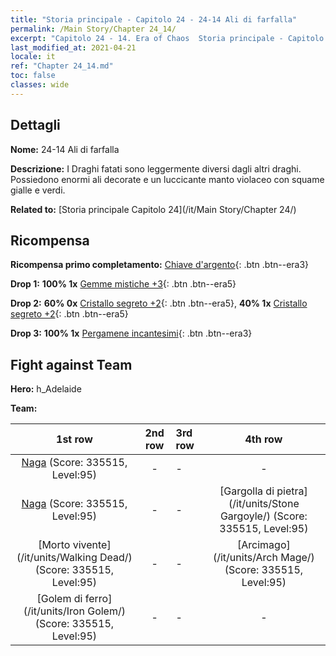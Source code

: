 ```yaml
---
title: "Storia principale - Capitolo 24 - 24-14 Ali di farfalla"
permalink: /Main Story/Chapter 24_14/
excerpt: "Capitolo 24 - 14. Era of Chaos  Storia principale - Capitolo 24_14. 24-14 Ali di farfalla"
last_modified_at: 2021-04-21
locale: it
ref: "Chapter 24_14.md"
toc: false
classes: wide
---
```


## Dettagli

 **Nome:** 24-14 Ali di farfalla

 **Descrizione:** I Draghi fatati sono leggermente diversi dagli altri draghi. Possiedono enormi ali decorate e un luccicante manto violaceo con squame gialle e verdi.

 **Related to:** [Storia principale Capitolo 24](/it/Main Story/Chapter 24/)

## Ricompensa

 **Ricompensa primo completamento:** [Chiave d'argento](/it/Items/con_693/){: .btn .btn--era3}

 **Drop 1:** **100% 1x** [Gemme mistiche +3](/it/Items/mat_86/){: .btn .btn--era5}

 **Drop 2:** **60% 0x** [Cristallo segreto +2](/it/Items/mat_80/){: .btn .btn--era5}, **40% 1x** [Cristallo segreto +2](/it/Items/mat_80/){: .btn .btn--era5}

 **Drop 3:** **100% 1x** [Pergamene incantesimi](/it/Items/con_694/){: .btn .btn--era3}


## Fight against Team
 **Hero:** h_Adelaide

 **Team:**


  | 1st row | 2nd row | 3rd row | 4th row |
  |:----:|:----:|:----|:----:|
  | [Naga](/it/units/Naga/) (Score: 335515, Level:95)  | - | - | - |
  | [Naga](/it/units/Naga/) (Score: 335515, Level:95)  | - | - | [Gargolla di pietra](/it/units/Stone Gargoyle/) (Score: 335515, Level:95)  |
  | [Morto vivente](/it/units/Walking Dead/) (Score: 335515, Level:95)  | - | - | [Arcimago](/it/units/Arch Mage/) (Score: 335515, Level:95)  |
  | [Golem di ferro](/it/units/Iron Golem/) (Score: 335515, Level:95)  | - | - | - |


